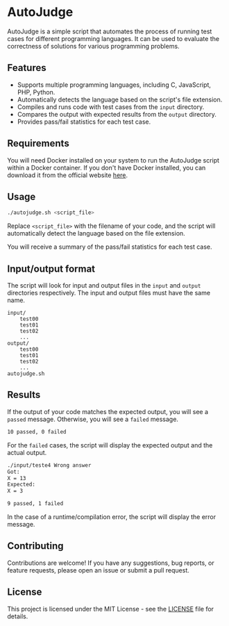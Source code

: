 # AutoJudge

AutoJudge is a simple script that automates the process of running test cases for different programming languages. It can be used to evaluate the correctness of solutions for various programming problems.

## Features

- Supports multiple programming languages, including C, JavaScript, PHP, Python.
- Automatically detects the language based on the script's file extension.
- Compiles and runs code with test cases from the `input` directory.
- Compares the output with expected results from the `output` directory.
- Provides pass/fail statistics for each test case.

## Requirements

You will need Docker installed on your system to run the AutoJudge script within a Docker container. If you don't have Docker installed, you can download it from the official website [here](https://www.docker.com/get-started).

## Usage

```bash
./autojudge.sh <script_file>
```
Replace `<script_file>` with the filename of your code, and the script will automatically detect the language based on the file extension.

You will receive a summary of the pass/fail statistics for each test case.

## Input/output format

The script will look for input and output files in the `input` and `output` directories respectively. The input and output files must have the same name.

```
input/
    test00
    test01
    test02
    ...
output/
    test00
    test01
    test02
    ...
autojudge.sh
```

## Results

If the output of your code matches the expected output, you will see a `passed` message. Otherwise, you will see a `failed` message.

```bash
10 passed, 0 failed
```

For the `failed` cases, the script will display the expected output and the actual output.

```bash
./input/teste4 Wrong answer
Got:
X = 13
Expected:
X = 3

9 passed, 1 failed
```

In the case of a runtime/compilation error, the script will display the error message.


## Contributing

Contributions are welcome! If you have any suggestions, bug reports, or feature requests, please open an issue or submit a pull request.

## License

This project is licensed under the MIT License - see the [LICENSE](/LICENSE) file for details.